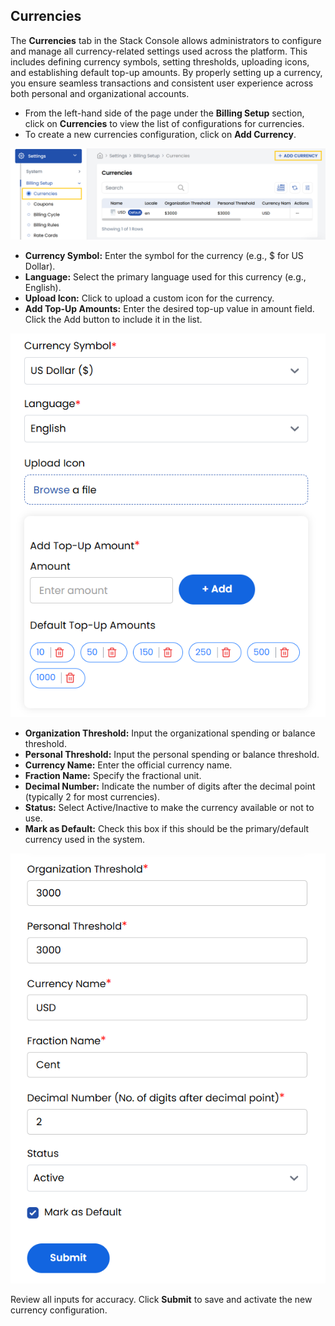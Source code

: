 ## Currencies

The **Currencies** tab in the Stack Console allows administrators to configure and manage all currency-related settings used across the platform. This includes defining currency symbols, setting thresholds, uploading icons, and establishing default top-up amounts. By properly setting up a currency, you ensure seamless transactions and consistent user experience across both personal and organizational accounts.

- From the left-hand side of the page under the **Billing Setup** section, click on **Currencies** to view the list of configurations for currencies.
- To create a new currencies configuration, click on **Add Currency**.

![Cloud Provider Setup List](images/curr_1.png)

- **Currency Symbol:** Enter the symbol for the currency (e.g., $ for US Dollar).
- **Language:** Select the primary language used for this currency (e.g., English).
- **Upload Icon:** Click to upload a custom icon for the currency.
- **Add Top-Up Amounts:** Enter the desired top-up value in amount field. Click the Add button to include it in the list.

![Cloud Provider Setup List](images/curr_2.png)

- **Organization Threshold:** Input the organizational spending or balance threshold.
- **Personal Threshold:** Input the personal spending or balance threshold.
- **Currency Name:** Enter the official currency name.
- **Fraction Name:** Specify the fractional unit.
- **Decimal Number:** Indicate the number of digits after the decimal point (typically 2 for most currencies).
- **Status:** Select Active/Inactive to make the currency available or not to use.
- **Mark as Default:** Check this box if this should be the primary/default currency used in the system.

![Cloud Provider Setup List](images/curr_3.png)

Review all inputs for accuracy. Click **Submit** to save and activate the new currency configuration.